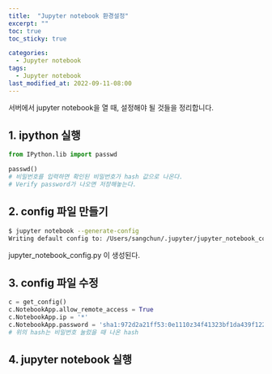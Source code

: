 ```yaml
---
title:  "Jupyter notebook 환경설정"
excerpt: ""
toc: true
toc_sticky: true

categories:
  - Jupyter notebook
tags:
  - Jupyter notebook
last_modified_at: 2022-09-11-08:00
---
```




서버에서 jupyter notebook을 열 때, 설정해야 될 것들을 정리합니다.



## 1. ipython 실행

```python
from IPython.lib import passwd

passwd()
# 비밀번호를 입력하면 확인된 비밀번호가 hash 값으로 나온다.
# Verify password가 나오면 저장해놓는다.
```



## 2. config 파일 만들기

```bash
$ jupyter notebook --generate-config
Writing default config to: /Users/sangchun/.jupyter/jupyter_notebook_config.py
```

jupyter_notebook_config.py 이 생성된다.



## 3. config 파일 수정

```python
c = get_config()
c.NotebookApp.allow_remote_access = True
c.NotebookApp.ip = '*'
c.NotebookApp.password = 'sha1:972d2a21ff53:0e1110z34f41323bf1da439f1227e02bfdfbfc6bd'
# 위의 hash는 비밀번호 눌렀을 때 나온 hash
```



## 4. jupyter notebook 실행


